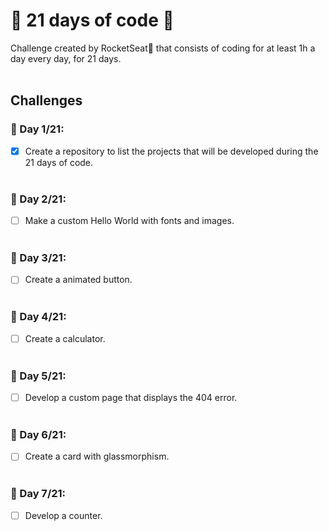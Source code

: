 # 📆 21 days of code 🚀
Challenge created by RocketSeat🚀 that consists of coding for at least 1h a day every day, for 21 days.
<br>
<br>
## Challenges

### 📆 Day 1/21:
- [x]  Create a repository to list the projects that will be developed during the 21 days of code. <br> <br>

### 📆 Day 2/21:
- [ ] Make a custom Hello World with fonts and images. <br> <br>

### 📆 Day 3/21:
- [ ] Create a animated button. <br> <br>

### 📆 Day 4/21:
- [ ] Create a calculator. <br> <br>

### 📆 Day 5/21:
- [ ] Develop a custom page that displays the 404 error. <br> <br>

### 📆 Day 6/21:
- [ ] Create a card with glassmorphism. <br> <br>

### 📆 Day 7/21:
- [ ] Develop a counter. <br> <br>
